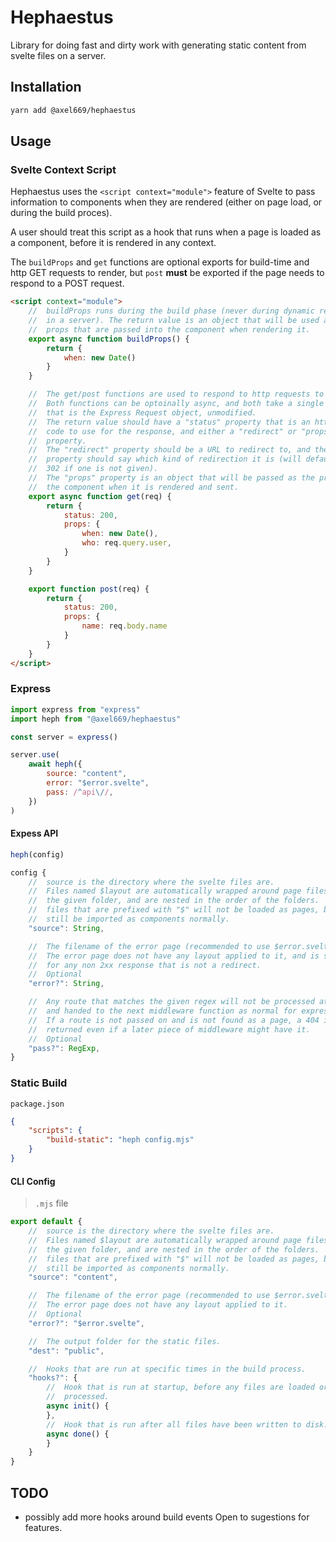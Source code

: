 # Hephaestus
Library for doing fast and dirty work with generating static content from
svelte files on a server.

## Installation
```bash
yarn add @axel669/hephaestus
```

## Usage

### Svelte Context Script
Hephaestus uses the `<script context="module">` feature of Svelte to pass
information to components when they are rendered (either on page load, or
during the build proces).

A user should treat this script as a hook that runs when a page is loaded as
a component, before it is rendered in any context.

The `buildProps` and `get` functions are optional exports for build-time and
http GET requests to render, but `post` **must** be exported if the page
needs to respond to a POST request.

```html
<script context="module">
    //  buildProps runs during the build phase (never during dynamic renders
    //  in a server). The return value is an object that will be used as the
    //  props that are passed into the component when rendering it.
    export async function buildProps() {
        return {
            when: new Date()
        }
    }

    //  The get/post functions are used to respond to http requests to the page.
    //  Both functions can be optoinally async, and both take a single argument
    //  that is the Express Request object, unmodified.
    //  The return value should have a "status" property that is an http status
    //  code to use for the response, and either a "redirect" or "props"
    //  property.
    //  The "redirect" property should be a URL to redirect to, and the status
    //  property should say which kind of redirection it is (will default to
    //  302 if one is not given).
    //  The "props" property is an object that will be passed as the props to
    //  the component when it is rendered and sent.
    export async function get(req) {
        return {
            status: 200,
            props: {
                when: new Date(),
                who: req.query.user,
            }
        }
    }

    export function post(req) {
        return {
            status: 200,
            props: {
                name: req.body.name
            }
        }
    }
</script>
```

### Express
```js
import express from "express"
import heph from "@axel669/hephaestus"

const server = express()

server.use(
    await heph({
        source: "content",
        error: "$error.svelte",
        pass: /^api\//,
    })
)
```

#### Expess API
```js
heph(config)

config {
    //  source is the directory where the svelte files are.
    //  Files named $layout are automatically wrapped around page files inside
    //  the given folder, and are nested in the order of the folders.
    //  files that are prefixed with "$" will not be loaded as pages, but can
    //  still be imported as components normally.
    "source": String,

    //  The filename of the error page (recommended to use $error.svelte).
    //  The error page does not have any layout applied to it, and is sent
    //  for any non 2xx response that is not a redirect.
    //  Optional
    "error?": String,

    //  Any route that matches the given regex will not be processed at all
    //  and handed to the next middleware function as normal for express.
    //  If a route is not passed on and is not found as a page, a 404 is
    //  returned even if a later piece of middleware might have it.
    //  Optional
    "pass?": RegExp,
}
```

### Static Build
`package.json`
```json
{
    "scripts": {
        "build-static": "heph config.mjs"
    }
}
```

#### CLI Config
> `.mjs` file
```js
export default {
    //  source is the directory where the svelte files are.
    //  Files named $layout are automatically wrapped around page files inside
    //  the given folder, and are nested in the order of the folders.
    //  files that are prefixed with "$" will not be loaded as pages, but can
    //  still be imported as components normally.
    "source": "content",

    //  The filename of the error page (recommended to use $error.svelte).
    //  The error page does not have any layout applied to it.
    //  Optional
    "error?": "$error.svelte",

    //  The output folder for the static files.
    "dest": "public",

    //  Hooks that are run at specific times in the build process.
    "hooks?": {
        //  Hook that is run at startup, before any files are loaded or
        //  processed.
        async init() {
        },
        //  Hook that is run after all files have been written to disk.
        async done() {
        }
    }
}
```

## TODO
- possibly add more hooks around build events
Open to sugestions for features.
